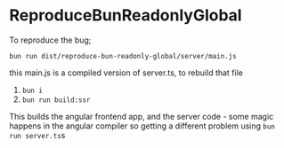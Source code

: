 # ReproduceBunReadonlyGlobal

To reproduce the bug; 

```
bun run dist/reproduce-bun-readonly-global/server/main.js
```

this main.js is a compiled version of server.ts, to rebuild that file

1. `bun i`
2. `bun run build:ssr`

This builds the angular frontend app, and the server code - some magic happens in the angular compiler so getting a different problem using `bun run server.ts`s
